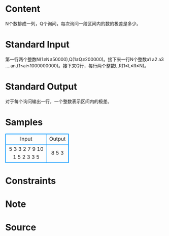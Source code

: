 
# Content

N个数排成一列，Q个询问，每次询问一段区间内的数的极差是多少。

# Standard Input

第一行两个整数N(1≤N≤50000),Q(1≤Q≤200000)。接下来一行N个整数a1 a2 a3 ....an,(1≤ai≤1000000000)。接下来Q行，每行两个整数L,R(1≤L≤R≤N)。

# Standard Output

对于每个询问输出一行，一个整数表示区间内的极差。

# Samples

<style>
        table,table tr th, table tr td { border:1px solid #0094ff; }
        table { width: 200px; min-height: 25px; line-height: 25px; text-align: center; border-collapse: collapse;}   
    </style>
<table>
	<tr>
		<td>Input</td>
		<td>Output</td>
	</tr>
<tr><td>5 3
3 2 7 9 10
1 5
2 3
3 5</td><td>8
5
3</td></tr></table>


# Constraints



# Note



# Source


